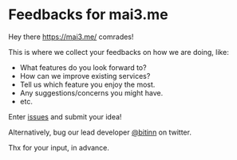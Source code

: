 
Feedbacks for mai3.me
=====================

Hey there https://mai3.me/ comrades!

This is where we collect your feedbacks on how we are doing, like:

- What features do you look forward to?
- How can we improve existing services?
- Tell us which feature you enjoy the most.
- Any suggestions/concerns you might have.
- etc.

Enter [issues](https://github.com/maihq/feedbacks/issues) and submit your idea!

Alternatively, bug our lead developer [@bitinn](https://twitter.com/bitinn) on twitter.

Thx for your input, in advance.
